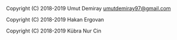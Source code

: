 Copyright (C) 2018-2019 Umut Demiray <umutdemiray97@gmail.com>

Copyright (C) 2018-2019 Hakan Ergovan

Copyright (C) 2018-2019 Kübra Nur Cin
